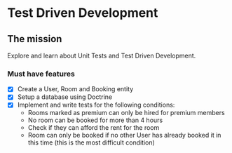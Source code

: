 # Test Driven Development

## The mission
Explore and learn about Unit Tests and Test Driven Development.

### Must have features
- [x] Create a User, Room and Booking entity
- [x] Setup a database using Doctrine
- [x] Implement and write tests for the following conditions:
    - Rooms marked as premium can only be hired for premium members
    - No room can be booked for more than 4 hours
    - Check if they can afford the rent for the room
    - Room can only be booked if no other User has already booked it in this time (this is the most difficult condition)